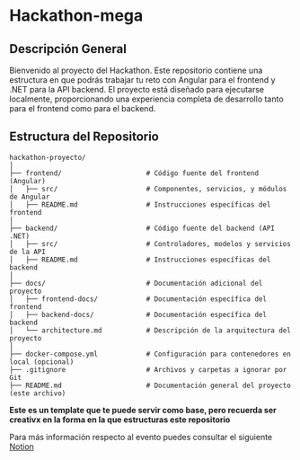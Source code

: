 # Hackathon-mega
## Descripción General

Bienvenido al proyecto del Hackathon. Este repositorio contiene una estructura en que podrás trabajar tu reto con Angular para el frontend y .NET para la API backend. El proyecto está diseñado para ejecutarse localmente, proporcionando una experiencia completa de desarrollo tanto para el frontend como para el backend.

## Estructura del Repositorio

```plaintext
hackathon-proyecto/
│
├── frontend/                     # Código fuente del frontend (Angular)
│   ├── src/                      # Componentes, servicios, y módulos de Angular
│   ├── README.md                 # Instrucciones específicas del frontend
│
├── backend/                      # Código fuente del backend (API .NET)
│   ├── src/                      # Controladores, modelos y servicios de la API
│   ├── README.md                 # Instrucciones específicas del backend
│
├── docs/                         # Documentación adicional del proyecto
│   ├── frontend-docs/            # Documentación específica del frontend
│   ├── backend-docs/             # Documentación específica del backend
│   └── architecture.md           # Descripción de la arquitectura del proyecto
│
├── docker-compose.yml            # Configuración para contenedores en local (opcional)
├── .gitignore                    # Archivos y carpetas a ignorar por Git
├── README.md                     # Documentación general del proyecto (este archivo)
```
**Este es un template que te puede servir como base, pero recuerda ser creativx en la forma en la que estructuras este repositorio**

Para más información respecto al evento puedes consultar el siguiente [Notion](https://puzzle-basement-211.notion.site/Hackathon-Semillero-de-talento-Mega-a2a776b0c9394b579341b28033e4f18b)
